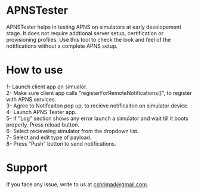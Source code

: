 # APNSTester
APNSTester helps in testing APNS on simulators at early developement stage. It does not require addtional server setup, certification or provisioning profiles. Use this tool to check the look and feel of the notifications without a complete APNS setup.

# How to use 

  1- Launch client app on simualor. <br />
  2- Make sure client app calls "registerForRemoteNotifications()", to register with APNS services. <br />
  3- Agree to Notifcaiton pop up, to recieve notificaiton on simulator device. <br />
  4- Launch APNS Tester app. <br />
  5- If "Log" section shows any error launch a simulator and wait till it boots properly. Press reload button.  <br />
  6- Select recieveing simulator from the dropdown list. <br />
  7- Select and edit type of payload. <br />
  8- Press "Push" button to send notifications. <br />

# Support 
If you face any issue, write to us at cshrimad@gmail.com.
